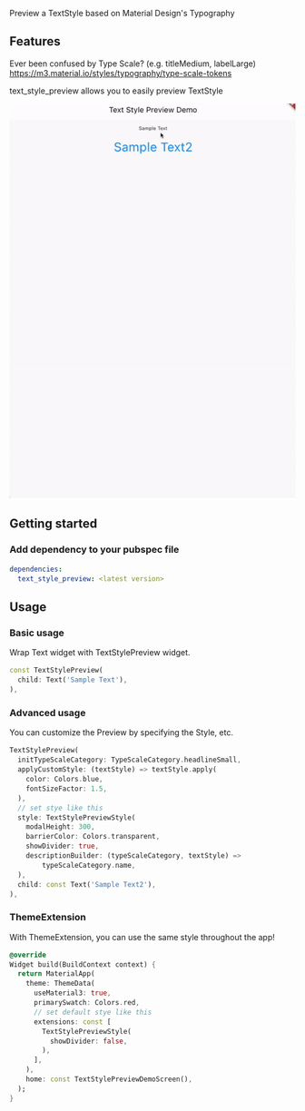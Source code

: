 Preview a TextStyle based on Material Design's Typography

## Features

Ever been confused by Type Scale? (e.g. titleMedium, labelLarge)
https://m3.material.io/styles/typography/type-scale-tokens

text_style_preview allows you to easily preview TextStyle

<p align="center">
  <img src="https://raw.githubusercontent.com/K9i-0/text_style_preview/main/text_style_preview.gif" alt="text_style_preview" />
</p>




## Getting started

### Add dependency to your pubspec file

```yaml
dependencies:
  text_style_preview: <latest version>
```

## Usage

### Basic usage
Wrap Text widget with TextStylePreview widget.
```dart
const TextStylePreview(
  child: Text('Sample Text'),
),
```


### Advanced usage
You can customize the Preview by specifying the Style, etc.
```dart
TextStylePreview(
  initTypeScaleCategory: TypeScaleCategory.headlineSmall,
  applyCustomStyle: (textStyle) => textStyle.apply(
    color: Colors.blue,
    fontSizeFactor: 1.5,
  ),
  // set stye like this
  style: TextStylePreviewStyle(
    modalHeight: 300,
    barrierColor: Colors.transparent,
    showDivider: true,
    descriptionBuilder: (typeScaleCategory, textStyle) =>
        typeScaleCategory.name,
  ),
  child: const Text('Sample Text2'),
),
```


### ThemeExtension
With ThemeExtension, you can use the same style throughout the app!
```dart
@override
Widget build(BuildContext context) {
  return MaterialApp(
    theme: ThemeData(
      useMaterial3: true,
      primarySwatch: Colors.red,
      // set default stye like this
      extensions: const [
        TextStylePreviewStyle(
          showDivider: false,
        ),
      ],
    ),
    home: const TextStylePreviewDemoScreen(),
  );
}
```